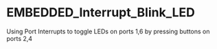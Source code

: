 # EMBEDDED_Interrupt_Blink_LED
Using Port Interrupts to toggle LEDs on ports 1,6 by pressing buttons on ports 2,4
